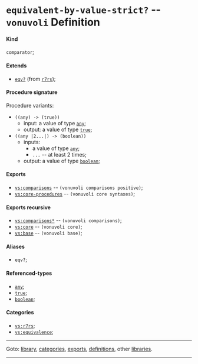 

<a id='definition__vonuvoli__equivalent-by-value-strict_3f'></a>

# `equivalent-by-value-strict?` -- `vonuvoli` Definition


<a id='definition__vonuvoli__equivalent-by-value-strict_3f__kind'></a>

#### Kind

`comparator`;


<a id='definition__vonuvoli__equivalent-by-value-strict_3f__extends'></a>

#### Extends

 * [`eqv?`](../../r7rs/definitions/eqv_3f.md#definition__r7rs__eqv_3f) (from [`r7rs`](../../r7rs/_index.md#library__r7rs));


<a id='definition__vonuvoli__equivalent-by-value-strict_3f__procedure-signature'></a>

#### Procedure signature

Procedure variants:
 * `((any) -> (true))`
   * input: a value of type [`any`](../../r7rs/types/any.md#type__r7rs__any);
   * output: a value of type [`true`](../../r7rs/types/true.md#type__r7rs__true);
 * `((any |2...|) -> (boolean))`
   * inputs:
     * a value of type [`any`](../../r7rs/types/any.md#type__r7rs__any);
     * `...` -- at least 2 times;
   * output: a value of type [`boolean`](../../r7rs/types/boolean.md#type__r7rs__boolean);


<a id='definition__vonuvoli__equivalent-by-value-strict_3f__exports'></a>

#### Exports

 * [`vs:comparisons`](../../vonuvoli/exports/vs_3a_comparisons.md#export__vonuvoli__vs_3a_comparisons) -- `(vonuvoli comparisons positive)`;
 * [`vs:core-procedures`](../../vonuvoli/exports/vs_3a_core-procedures.md#export__vonuvoli__vs_3a_core-procedures) -- `(vonuvoli core syntaxes)`;


<a id='definition__vonuvoli__equivalent-by-value-strict_3f__exports-recursive'></a>

#### Exports recursive

 * [`vs:comparisons*`](../../vonuvoli/exports/vs_3a_comparisons_2a.md#export__vonuvoli__vs_3a_comparisons_2a) -- `(vonuvoli comparisons)`;
 * [`vs:core`](../../vonuvoli/exports/vs_3a_core.md#export__vonuvoli__vs_3a_core) -- `(vonuvoli core)`;
 * [`vs:base`](../../vonuvoli/exports/vs_3a_base.md#export__vonuvoli__vs_3a_base) -- `(vonuvoli base)`;


<a id='definition__vonuvoli__equivalent-by-value-strict_3f__aliases'></a>

#### Aliases

 * `eqv?`;


<a id='definition__vonuvoli__equivalent-by-value-strict_3f__referenced-types'></a>

#### Referenced-types

 * [`any`](../../r7rs/types/any.md#type__r7rs__any);
 * [`true`](../../r7rs/types/true.md#type__r7rs__true);
 * [`boolean`](../../r7rs/types/boolean.md#type__r7rs__boolean);


<a id='definition__vonuvoli__equivalent-by-value-strict_3f__categories'></a>

#### Categories

 * [`vs:r7rs`](../../vonuvoli/categories/vs_3a_r7rs.md#category__vonuvoli__vs_3a_r7rs);
 * [`vs:equivalence`](../../vonuvoli/categories/vs_3a_equivalence.md#category__vonuvoli__vs_3a_equivalence);

----

Goto: [library](../../vonuvoli/_index.md#library__vonuvoli), [categories](../../vonuvoli/categories/_index.md#toc__vonuvoli__categories), [exports](../../vonuvoli/exports/_index.md#toc__vonuvoli__exports), [definitions](../../vonuvoli/definitions/_index.md#toc__vonuvoli__definitions), other [libraries](../../_libraries.md#toc__libraries).

----

